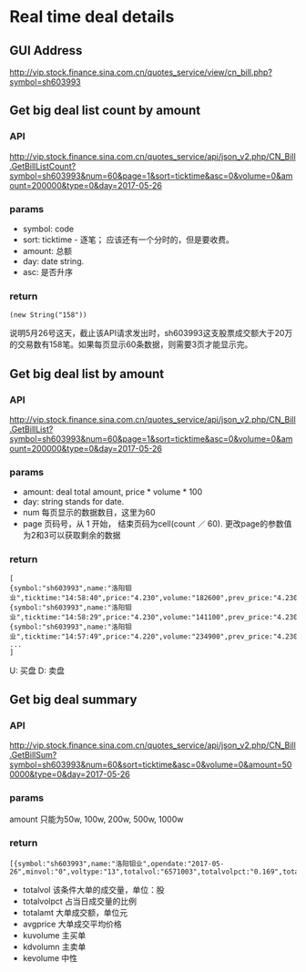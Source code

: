 # Real time deal details
## GUI Address
http://vip.stock.finance.sina.com.cn/quotes_service/view/cn_bill.php?symbol=sh603993
## Get big deal list count by amount
### API
http://vip.stock.finance.sina.com.cn/quotes_service/api/json_v2.php/CN_Bill.GetBillListCount?symbol=sh603993&num=60&page=1&sort=ticktime&asc=0&volume=0&amount=200000&type=0&day=2017-05-26
### params
* symbol: code
* sort: ticktime - 逐笔； 应该还有一个分时的，但是要收费。
* amount: 总额
* day: date string.
* asc: 是否升序
### return
```
(new String("158"))
```
说明5月26号这天，截止该API请求发出时，sh603993这支股票成交额大于20万的交易数有158笔。如果每页显示60条数据，则需要3页才能显示完。
## Get big deal list by amount
### API
http://vip.stock.finance.sina.com.cn/quotes_service/api/json_v2.php/CN_Bill.GetBillList?symbol=sh603993&num=60&page=1&sort=ticktime&asc=0&volume=0&amount=200000&type=0&day=2017-05-26
### params
* amount: deal total amount, price * volume * 100
* day: string stands for date.
* num 每页显示的数据数目，这里为60
* page 页码号，从 1 开始， 结束页码为cell(count ／ 60). 更改page的参数值为2和3可以获取剩余的数据
### return
```
[
{symbol:"sh603993",name:"洛阳钼业",ticktime:"14:58:40",price:"4.230",volume:"182600",prev_price:"4.230",kind:"D"},{symbol:"sh603993",name:"洛阳钼业",ticktime:"14:58:29",price:"4.230",volume:"141100",prev_price:"4.230",kind:"U"},{symbol:"sh603993",name:"洛阳钼业",ticktime:"14:57:49",price:"4.220",volume:"234900",prev_price:"4.230",kind:"D"},
...
]
```
U: 买盘 D: 卖盘

## Get big deal summary
### API
http://vip.stock.finance.sina.com.cn/quotes_service/api/json_v2.php/CN_Bill.GetBillSum?symbol=sh603993&num=60&sort=ticktime&asc=0&volume=0&amount=500000&type=0&day=2017-05-26
### params
amount 只能为50w, 100w, 200w, 500w, 1000w
### return
```
[{symbol:"sh603993",name:"洛阳钼业",opendate:"2017-05-26",minvol:"0",voltype:"13",totalvol:"6571003",totalvolpct:"0.169",totalamt:"27813787",totalamtpct:"0.169",avgprice:"4.233",kuvolume:"3019703",kuamount:"12791359",kevolume:"0",keamount:"0",kdvolume:"3551300",kdamount:"15022428",stockvol:"38797718",stockamt:"164474123"}]
```
* totalvol 该条件大单的成交量，单位：股
* totalvolpct 占当日成交量的比例
* totalamt 大单成交额，单位元
* avgprice 大单成交平均价格
* kuvolume 主买单
* kdvolumn 主卖单
* kevolume 中性
